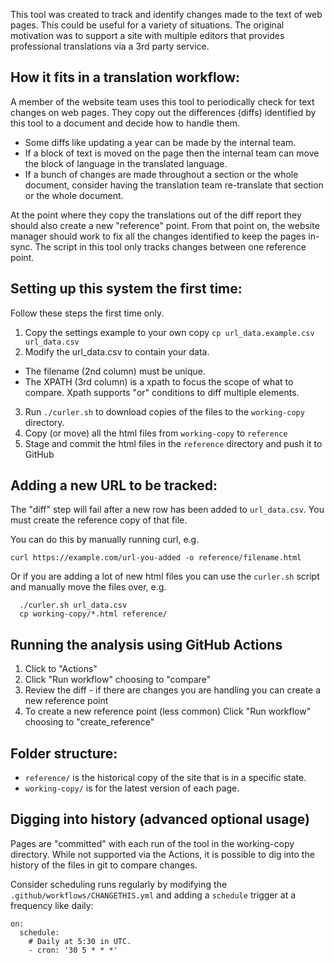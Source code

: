 This tool was created to track and identify changes made to the text of web pages. This could be useful for a variety of situations. The original motivation was to support a site with multiple editors that provides professional translations via a 3rd party service.

## How it fits in a translation workflow:
A member of the website team uses this tool to periodically check for text changes on web pages. They copy out the differences (diffs) identified by this tool to a document and decide how to handle them.

* Some diffs like updating a year can be made by the internal team.
* If a block of text is moved on the page then the internal team can move the block of language in the translated language.
* If a bunch of changes are made throughout a section or the whole document, consider having the translation team re-translate that section or the whole document.

At the point where they copy the translations out of the diff report they should also create a new "reference" point. From that point on, the website manager should work to fix all the changes identified to keep the pages in-sync. The script in this tool only tracks changes between one reference point.

## Setting up this system the first time:
Follow these steps the first time only.

1. Copy the settings example to your own copy `cp url_data.example.csv url_data.csv`
2. Modify the url_data.csv to contain your data.
  * The filename (2nd column) must be unique.
  * The XPATH (3rd column) is a xpath to focus the scope of what to compare. Xpath supports "or" conditions to diff multiple elements.
3. Run `./curler.sh` to download copies of the files to the `working-copy` directory.
4. Copy (or move) all the html files from `working-copy` to `reference`
5. Stage and commit the html files in the `reference` directory and push it to GitHub

## Adding a new URL to be tracked:
The "diff" step will fail after a new row has been added to `url_data.csv`. You must create the reference copy of that file.

You can do this by manually running curl, e.g.
```commandline
curl https://example.com/url-you-added -o reference/filename.html
```

Or if you are adding a lot of new html files you can use the `curler.sh` script and manually move the files over, e.g.
```commandline
  ./curler.sh url_data.csv
  cp working-copy/*.html reference/
```

## Running the analysis using GitHub Actions

1. Click to "Actions"
2. Click "Run workflow" choosing to "compare"
3. Review the diff - if there are changes you are handling you can create a new reference point
4. To create a new reference point (less common) Click "Run workflow" choosing to "create_reference"

## Folder structure:
* `reference/` is the historical copy of the site that is in a specific state.
* `working-copy/` is for the latest version of each page.

## Digging into history (advanced optional usage)
Pages are "committed" with each run of the tool in the working-copy directory. While not supported via the Actions, it is possible to dig into the history of the files in git to compare changes.

Consider scheduling runs regularly by modifying the `.github/workflows/CHANGETHIS.yml` and adding a `schedule` trigger at a frequency like daily:

```
on:
  schedule:
    # Daily at 5:30 in UTC.
    - cron: '30 5 * * *'
```
